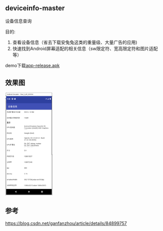 
## deviceinfo-master

设备信息查询

目的:

1. 查看设备信息（省去下载安兔兔这类的重量级、大量广告的应用)
2. 快速找到Android屏幕适配的相关信息（sw限定符、宽高限定符和图片适配等）


demo下载[app-release.apk](app-release.apk)

## 效果图

<img src="https://github.com/kellysong/deviceinfo-master/blob/master/screenshot/deviceinfo.png" width="30%" alt="加载中..."/>


## 参考

https://blog.csdn.net/ganfanzhou/article/details/84899757